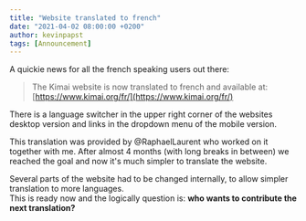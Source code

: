 ```yaml
---
title: "Website translated to french"
date: "2021-04-02 08:00:00 +0200"
author: kevinpapst
tags: [Announcement]
---
```


A quickie news for all the french speaking users out there:

> The Kimai website is now translated to french and available at: [https://www.kimai.org/fr/](https://www.kimai.org/fr/)

There is a language switcher in the upper right corner of the websites desktop version and links in the dropdown menu of the mobile version.

This translation was provided by @RaphaelLaurent who worked on it together with me.
After almost 4 months (with long breaks in between) we reached the goal and now it's much simpler to translate the website.

Several parts of the website had to be changed internally, to allow simpler translation to more languages.   
This is ready now and the logically question is: **who wants to contribute the next translation?** 
